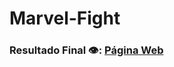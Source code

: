 # Marvel-Fight

### Resultado Final 👁️:  [Página Web](https://davi-perdigao.github.io/Marvel-Fight/index.html)
